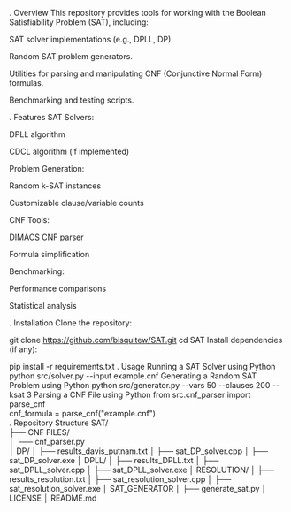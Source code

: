 . Overview
This repository provides tools for working with the Boolean Satisfiability Problem (SAT), including:

SAT solver implementations (e.g., DPLL, DP).

Random SAT problem generators.

Utilities for parsing and manipulating CNF (Conjunctive Normal Form) formulas.

Benchmarking and testing scripts.

. Features
SAT Solvers:

DPLL algorithm

CDCL algorithm (if implemented)

Problem Generation:

Random k-SAT instances

Customizable clause/variable counts

CNF Tools:

DIMACS CNF parser

Formula simplification

Benchmarking:

Performance comparisons

Statistical analysis

. Installation
Clone the repository:

git clone https://github.com/bisquitew/SAT.git
cd SAT
Install dependencies (if any):

pip install -r requirements.txt
. Usage
Running a SAT Solver using Python
python src/solver.py --input example.cnf
Generating a Random SAT Problem using Python
python src/generator.py --vars 50 --clauses 200 --ksat 3
Parsing a CNF File
using Python
from src.cnf_parser import parse_cnf  
cnf_formula = parse_cnf("example.cnf")  
. Repository Structure
SAT/  
├── CNF FILES/                
│   └── cnf_parser.py   
│   DP/
│   ├── results_davis_putnam.txt
│   ├── sat_DP_solver.cpp 
│   ├── sat_DP_solver.exe
│   DPLL/
│   ├── results_DPLL.txt
│   ├── sat_DPLL_solver.cpp
│   ├── sat_DPLL_solver.exe
│   RESOLUTION/
│   ├── results_resolution.txt
│   ├── sat_resolution_solver.cpp
│   ├── sat_resolution_solver.exe
│   SAT_GENERATOR
│   ├── generate_sat.py
│   LICENSE
│   README.md
